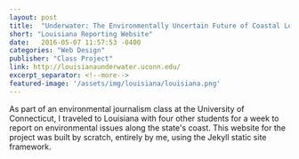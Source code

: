 ```yaml
---
layout: post
title:  "Underwater: The Environmentally Uncertain Future of Coastal Louisiana"
short: "Louisiana Reporting Website"
date:   2016-05-07 11:57:53 -0400
categories: "Web Design"
publisher: "Class Project"
link: http://louisianaunderwater.uconn.edu/
excerpt_separator: <!--more-->
featured-image: '/assets/img/louisiana/louisiana.png'
---
```


As part of an environmental journalism class at the University of Connecticut, I traveled to Louisiana with four other students for a week to report on environmental issues along the state's coast. This website for the project was built by scratch, entirely by me, using the Jekyll static site framework.

